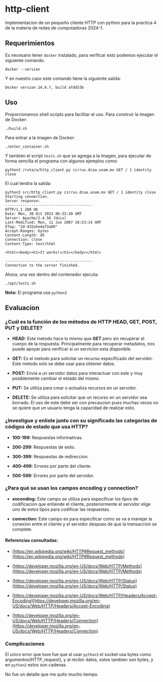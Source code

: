 # http-client
Implementacion de un pequeño cliente HTTP con python para la practica 4
de la materia de redes de computadoras 2024-1.

## Requerimientos

Es necesario tener `docker` instalado, para verificar esto podemos ejecutar
el siguiente comando:

```shell
docker --version
```

Y en nuestro caso este comando tiene la siguiente salida:

```shell
Docker version 24.0.7, build afdd53b
```

## Uso

Proporcionamos shell scripts para facilitar el uso. Para
construir la imagen de Docker:

```shell
./build.sh
```

Para entrar a la imagen de Docker:

```shell
./enter_container.sh
```

Y tambien el script `tests.sh` que se agrega a la imagen, para
ejecutar de forma sencilla el programa con algunos ejemplos como:

```shell
python3 /ruta/a/http_client.py cirrus.dcaa.unam.mx GET / 1 identity close
```

El cual tendra la salida:

```shell
python3 src/http_client.py cirrus.dcaa.unam.mx GET / 1 identity close 
Starting connection.
Server response:
----------------------------------------
HTTP/1.1 200 OK
Date: Mon, 30 Oct 2023 06:33:30 GMT
Server: Apache/2.4.56 (Unix)
Last-Modified: Mon, 11 Jun 2007 18:53:14 GMT
ETag: "2d-432a5e4a73a80"
Accept-Ranges: bytes
Content-Length: 45
Connection: close
Content-Type: text/html

<html><body><h1>It works!</h1></body></html>

----------------------------------------
Connection to the server finished.

```

Ahora, una vez dentro del contenedor ejecuta:

```shell
./opt/tests.sh
```

**Nota:** El programa usa `python3`

## Evaluacion

### ¿Cuál es la función de los métodos de HTTP HEAD, GET, POST, PUT y DELETE?

- **HEAD:** Este metodo hace lo mismo que **GET** pero sin recuperar
    el cuerpo de la respuesta. Principalmente para recuperar metadatos,
    nos puede apoyar para verificar si un servicion esta disponible.

- **GET:** Es el metodo para solicitar un recurso especificado del servidor.
    Este metodo solo se debe usar para obtener datos.

- **POST:** Envia a un servidor datos para interactuar con este y muy
    posiblemente cambiar el estado del mismo.

- **PUT:** Se utiliza para crear o actualiza recursos en un servidor.

- **DELETE:** Se utiliza para solicitar que un recurso en un servidor sea
    borrado. El uso de este debe ser con precaucion pues muchas veces
    no se quiere que un usuario tenga la capacidad de realizar esto.

### ¿Investigue y enliste junto con su significado las categorías de códigos de estado que usa HTTP?

- **100-199:** Respuestas informativas.

- **200-299:** Respuestas de exito.

- **300-399:** Respuestas de redireccion.

- **400-499:** Errores por parte del cliente.

- **500-599:** Errores por parte del servidor.

### ¿Para qué se usan los campos encoding y connection?

- **enconding:** Este campo se utiliza para especificar los tipos
    de codificacion que entiende el cliente, posteriormente el servidor
    elige uno de estos tipos para codificar las respuestas.

- **connection:** Este campo es para especificar como se va a manejar la
    conexion entre el cliente y el servidor despues de que la transaccion
    se complete.

#### Referencias consultadas:

- [https://en.wikipedia.org/wiki/HTTP#Request_methods](https://en.wikipedia.org/wiki/HTTP#Request_methods)

- [https://developer.mozilla.org/en-US/docs/Web/HTTP/Methods](https://developer.mozilla.org/en-US/docs/Web/HTTP/Methods)

- [https://developer.mozilla.org/en-US/docs/Web/HTTP/Status](https://developer.mozilla.org/en-US/docs/Web/HTTP/Status)

- [https://developer.mozilla.org/en-US/docs/Web/HTTP/Headers/Accept-Encoding](https://developer.mozilla.org/en-US/docs/Web/HTTP/Headers/Accept-Encoding)

- [https://developer.mozilla.org/en-US/docs/Web/HTTP/Headers/Connection](https://developer.mozilla.org/en-US/docs/Web/HTTP/Headers/Connection)


### Complicaciones

El unico error que tuve fue que al usar `python3` el socket
usa bytes como argumentos(HTTP_request), y al recibir datos,
estos tambien son bytes, y en `python2` estos son cadenas.

No fue un detalle que me quito mucho tiempo.
